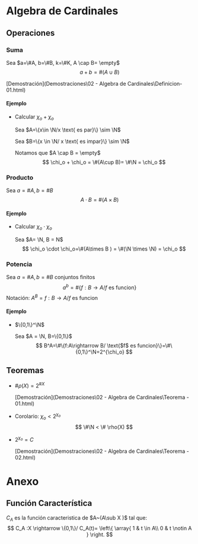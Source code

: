 # Algebra de Cardinales

## Operaciones

### Suma

Sea $a=\#A, b=\#B, k=\#K, A \cap B= \empty$
$$
a+b = \#(A\cup B)
$$

 [Demostración](Demostraciones\02 - Algebra de Cardinales\Definicion- 01.html) 

#### Ejemplo

- Calcular $\chi_o + \chi_o$

  Sea $A=\{x\in \N/x \text{ es par}\} \sim \N$

  Sea $B=\{x \in \N/ x \text{ es impar}\} \sim \N$

  Notamos que $A \cap B = \empty$
  $$
  \chi_o + \chi_o = \#(A\cup B)= \#\N = \chi_o
  $$

### Producto

Sea $a=\#A, b=\#B$
$$
A \cdot B= \#(A \times B)
$$

#### Ejemplo

- Calcular $\chi_o \cdot \chi_o$

  Sea $A= \N, B = N$
  $$
  \chi_o \cdot \chi_o=\#(A\times B ) = \#(\N \times \N) = \chi_o
  $$

### Potencia

Sea $a=\#A, b=\#B$ conjuntos finitos
$$
a^b=\#\{f:B \rightarrow A/ \text{$f$ es funcion} \}
$$
Notación: $A^B=f:B \rightarrow A/ \text{$f$ es funcion}$

#### Ejemplo

- $\{0,1\}^\N$

  Sea $A = \N, B=\{0,1\}$
  $$
  B^A=\#\{f:A\rightarrow B/ \text{$f$ es funcion}\}=\#\{0,1\}^\N=2^{\chi_o}
  $$

## Teoremas

- $\#\rho(X)=2^{\#X}$

   [Demostración](Demostraciones\02 - Algebra de Cardinales\Teorema - 01.html) 

- Corolario: $\chi_o < 2 ^{\chi_o}$
    $$
    \#\N < \# \rho(X)
    $$
  
- $2^{\chi_o} = C$

  [Demostración](Demostraciones\02 - Algebra de Cardinales\Teorema - 02.html) 




# Anexo

## Función Característica

$C_A$ es la función caracteristica de $A~(A\sub X )$  tal que:
$$
C_A :X \rightarrow \{0,1\}/ C_A(t)=
\left\{
	\array{
		1 & t \in A\\
		0 & t \notin A
	}
\right.
$$
